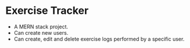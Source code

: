 # Exercise Tracker
- A MERN stack project.
- Can create new users.
- Can create, edit and delete exercise logs performed by a specific user.
